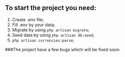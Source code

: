 ## To start the project you need:

1. Create .env file;
2. Fill .env by your data;
3. Migrate by using ``php artisan migrate``;
4. Seed data by using ``php artisan db:seed``;
5. ``php artisan currencies:parse``;

###The project have a few bugs which will be fixed soon.
